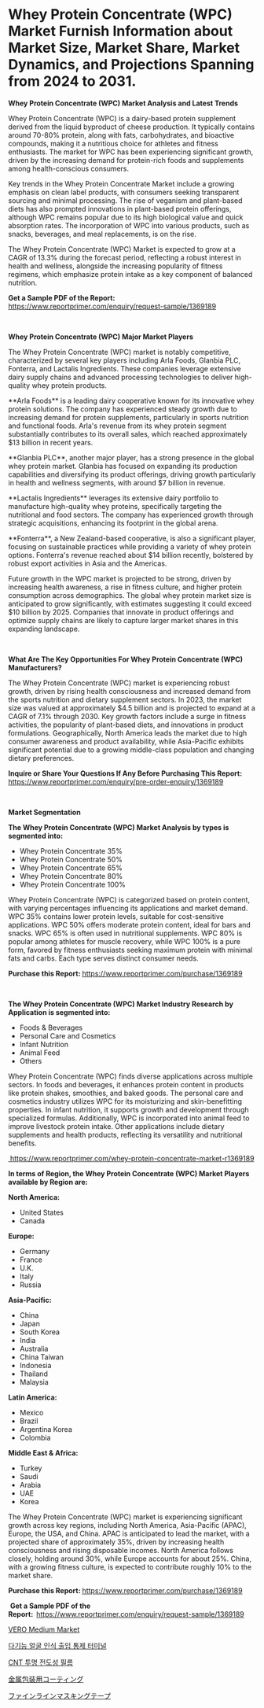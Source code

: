 <p><h1>Whey Protein Concentrate (WPC) Market Furnish Information about Market Size, Market Share, Market Dynamics, and Projections Spanning from 2024 to 2031.</h1></p><p><strong>Whey Protein Concentrate (WPC) Market Analysis and Latest Trends</strong></p>
<p><p>Whey Protein Concentrate (WPC) is a dairy-based protein supplement derived from the liquid byproduct of cheese production. It typically contains around 70-80% protein, along with fats, carbohydrates, and bioactive compounds, making it a nutritious choice for athletes and fitness enthusiasts. The market for WPC has been experiencing significant growth, driven by the increasing demand for protein-rich foods and supplements among health-conscious consumers. </p><p>Key trends in the Whey Protein Concentrate Market include a growing emphasis on clean label products, with consumers seeking transparent sourcing and minimal processing. The rise of veganism and plant-based diets has also prompted innovations in plant-based protein offerings, although WPC remains popular due to its high biological value and quick absorption rates. The incorporation of WPC into various products, such as snacks, beverages, and meal replacements, is on the rise. </p><p>The Whey Protein Concentrate (WPC) Market is expected to grow at a CAGR of 13.3% during the forecast period, reflecting a robust interest in health and wellness, alongside the increasing popularity of fitness regimens, which emphasize protein intake as a key component of balanced nutrition.</p></p>
<p><strong>Get a Sample PDF of the Report:&nbsp;</strong> <a href="https://www.reportprimer.com/enquiry/request-sample/1369189">https://www.reportprimer.com/enquiry/request-sample/1369189</a></p>
<p>&nbsp;</p>
<p><strong>Whey Protein Concentrate (WPC) Major Market Players</strong></p>
<p><p>The Whey Protein Concentrate (WPC) market is notably competitive, characterized by several key players including Arla Foods, Glanbia PLC, Fonterra, and Lactalis Ingredients. These companies leverage extensive dairy supply chains and advanced processing technologies to deliver high-quality whey protein products.</p><p>**Arla Foods** is a leading dairy cooperative known for its innovative whey protein solutions. The company has experienced steady growth due to increasing demand for protein supplements, particularly in sports nutrition and functional foods. Arla's revenue from its whey protein segment substantially contributes to its overall sales, which reached approximately $13 billion in recent years.</p><p>**Glanbia PLC**, another major player, has a strong presence in the global whey protein market. Glanbia has focused on expanding its production capabilities and diversifying its product offerings, driving growth particularly in health and wellness segments, with around $7 billion in revenue.</p><p>**Lactalis Ingredients** leverages its extensive dairy portfolio to manufacture high-quality whey proteins, specifically targeting the nutritional and food sectors. The company has experienced growth through strategic acquisitions, enhancing its footprint in the global arena.</p><p>**Fonterra**, a New Zealand-based cooperative, is also a significant player, focusing on sustainable practices while providing a variety of whey protein options. Fonterra's revenue reached about $14 billion recently, bolstered by robust export activities in Asia and the Americas.</p><p>Future growth in the WPC market is projected to be strong, driven by increasing health awareness, a rise in fitness culture, and higher protein consumption across demographics. The global whey protein market size is anticipated to grow significantly, with estimates suggesting it could exceed $10 billion by 2025. Companies that innovate in product offerings and optimize supply chains are likely to capture larger market shares in this expanding landscape.</p></p>
<p>&nbsp;</p>
<p><strong>What Are The Key Opportunities For Whey Protein Concentrate (WPC) Manufacturers?</strong></p>
<p><p>The Whey Protein Concentrate (WPC) market is experiencing robust growth, driven by rising health consciousness and increased demand from the sports nutrition and dietary supplement sectors. In 2023, the market size was valued at approximately $4.5 billion and is projected to expand at a CAGR of 7.1% through 2030. Key growth factors include a surge in fitness activities, the popularity of plant-based diets, and innovations in product formulations. Geographically, North America leads the market due to high consumer awareness and product availability, while Asia-Pacific exhibits significant potential due to a growing middle-class population and changing dietary preferences.</p></p>
<p><strong>Inquire or Share Your Questions If Any Before Purchasing This Report:</strong> <a href="https://www.reportprimer.com/enquiry/pre-order-enquiry/1369189">https://www.reportprimer.com/enquiry/pre-order-enquiry/1369189</a></p>
<p>&nbsp;</p>
<p><strong>Market Segmentation</strong></p>
<p><strong>The Whey Protein Concentrate (WPC) Market Analysis by types is segmented into:</strong></p>
<p><ul><li>Whey Protein Concentrate 35%</li><li>Whey Protein Concentrate 50%</li><li>Whey Protein Concentrate 65%</li><li>Whey Protein Concentrate 80%</li><li>Whey Protein Concentrate 100%</li></ul></p>
<p><p>Whey Protein Concentrate (WPC) is categorized based on protein content, with varying percentages influencing its applications and market demand. WPC 35% contains lower protein levels, suitable for cost-sensitive applications. WPC 50% offers moderate protein content, ideal for bars and snacks. WPC 65% is often used in nutritional supplements. WPC 80% is popular among athletes for muscle recovery, while WPC 100% is a pure form, favored by fitness enthusiasts seeking maximum protein with minimal fats and carbs. Each type serves distinct consumer needs.</p></p>
<p><strong>Purchase this Report:&nbsp;</strong><a href="https://www.reportprimer.com/purchase/1369189">https://www.reportprimer.com/purchase/1369189</a></p>
<p>&nbsp;</p>
<p><strong>The Whey Protein Concentrate (WPC) Market Industry Research by Application is segmented into:</strong></p>
<p><ul><li>Foods & Beverages</li><li>Personal Care and Cosmetics</li><li>Infant Nutrition</li><li>Animal Feed</li><li>Others</li></ul></p>
<p><p>Whey Protein Concentrate (WPC) finds diverse applications across multiple sectors. In foods and beverages, it enhances protein content in products like protein shakes, smoothies, and baked goods. The personal care and cosmetics industry utilizes WPC for its moisturizing and skin-benefitting properties. In infant nutrition, it supports growth and development through specialized formulas. Additionally, WPC is incorporated into animal feed to improve livestock protein intake. Other applications include dietary supplements and health products, reflecting its versatility and nutritional benefits.</p></p>
<p><a href="https://www.reportprimer.com/whey-protein-concentrate-market-r1369189">&nbsp;https://www.reportprimer.com/whey-protein-concentrate-market-r1369189</a></p>
<p><strong>In terms of Region, the Whey Protein Concentrate (WPC) Market Players available by Region are:</strong></p>
<p>
    <p> <strong> North America: </strong>
        <ul>
            <li>United States</li>
            <li>Canada</li>
        </ul>
        </p> 
    <p> <strong> Europe: </strong>
        <ul>
            <li>Germany</li>
            <li>France</li>
            <li>U.K.</li>
            <li>Italy</li>
            <li>Russia</li>
        </ul>
        </p> 
    <p> <strong> Asia-Pacific: </strong>
        <ul>
            <li>China</li>
            <li>Japan</li>
            <li>South Korea</li>
            <li>India</li>
            <li>Australia</li>
            <li>China Taiwan</li>
            <li>Indonesia</li>
            <li>Thailand</li>
            <li>Malaysia</li>
        </ul>
        </p> 
    <p> <strong> Latin America: </strong>
        <ul>
            <li>Mexico</li>
            <li>Brazil</li>
            <li>Argentina Korea</li>
            <li>Colombia</li>
        </ul>
        </p> 
    <p> <strong> Middle East & Africa: </strong>
        <ul>
            <li>Turkey</li>
            <li>Saudi</li>
            <li>Arabia</li>
            <li>UAE</li>
            <li>Korea</li>
        </ul>
    </p>
    </p>
<p><p>The Whey Protein Concentrate (WPC) market is experiencing significant growth across key regions, including North America, Asia-Pacific (APAC), Europe, the USA, and China. APAC is anticipated to lead the market, with a projected share of approximately 35%, driven by increasing health consciousness and rising disposable incomes. North America follows closely, holding around 30%, while Europe accounts for about 25%. China, with a growing fitness culture, is expected to contribute roughly 10% to the market share.</p></p>
<p><strong>Purchase this Report: </strong><a href="https://www.reportprimer.com/purchase/1369189">https://www.reportprimer.com/purchase/1369189</a></p>
<p>&nbsp;<strong>Get a Sample PDF of the Report:&nbsp;&nbsp;</strong><a href="https://www.reportprimer.com/enquiry/request-sample/1369189">https://www.reportprimer.com/enquiry/request-sample/1369189</a></p>
<p><strong></strong></p>
<p><p><a href="https://www.linkedin.com/pulse/future-insights-vero-medium-market-trends-regional-analysis-dlj3f?trackingId=ZHBDYy88T9yH5ShfQ6J1ng%3D%3D">VERO Medium Market</a></p><p><a href="https://medium.com/@max_rolo/%EA%B8%80%EB%A1%9C%EB%B2%8C-%EB%8B%A4%EA%B8%B0%EB%8A%A5-%EC%96%BC%EA%B5%B4-%EC%9D%B8%EC%8B%9D-%EC%B6%9C%EC%9E%85-%ED%86%B5%EC%A0%9C-%EB%8B%A8%EB%A7%90%EA%B8%B0-%EC%8B%9C%EC%9E%A5-%EB%B6%80%EB%AC%B8-%EC%9C%A0%ED%98%95-%EC%9D%91%EC%9A%A9-%ED%94%84%EB%A1%9C%EA%B7%B8%EB%9E%A8-%EC%8B%9C%EC%9E%A5-%EC%B0%B8%EA%B0%80%EC%9E%90-%EC%A0%84%EB%9E%B5-%EC%A7%80%EC%97%AD-%EC%84%B1%EC%9E%A5-%ED%86%B5%EC%B0%B0%EB%A0%A5-%EB%B0%8F-%EB%AF%B8%EB%9E%98-%EC%A0%84%EB%A7%9D-2024-2031-e78c0457576e?postPublishedType=repub">다기능 얼굴 인식 출입 통제 터미널</a></p><p><a href="https://medium.com/@max_rolo/cnt-%ED%88%AC%EB%AA%85-%EC%A0%84%EB%8F%84%EC%84%B1-%ED%95%84%EB%A6%84-%EC%8B%9C%EC%9E%A5-%ED%95%84%EC%88%98-%EC%9A%94%EC%86%8C-%EC%A3%BC%EC%9A%94-%EC%8B%9C%EC%9E%A5-%EC%B0%B8%EC%97%AC%EC%9E%90-%EC%88%98%EC%9A%94-%EB%8F%99%EC%9D%B8-%EB%B0%8F-2024%EB%85%84%EB%B6%80%ED%84%B0-2031%EB%85%84%EA%B9%8C%EC%A7%80%EC%9D%98-roi-%EC%9E%A0%EC%9E%AC%EB%A0%A5-%EC%98%88%EC%B8%A1-2bd8a2e2dece">CNT 투명 전도성 필름</a></p><p><a href="https://medium.com/@rudyboyer2017/2024%E5%B9%B4%E3%81%8B%E3%82%892031%E5%B9%B4%E3%81%BE%E3%81%A7%E3%81%AE%E3%82%B0%E3%83%AD%E3%83%BC%E3%83%90%E3%83%AB%E3%83%A1%E3%82%BF%E3%83%AB%E3%83%91%E3%83%83%E3%82%B1%E3%83%BC%E3%82%B8%E3%83%B3%E3%82%B0%E3%82%B3%E3%83%BC%E3%83%86%E3%82%A3%E3%83%B3%E3%82%B0%E5%B8%82%E5%A0%B4%E3%81%AE%E6%A9%9F%E4%BC%9A%E3%81%A8%E4%BA%88%E6%B8%AC-97331561dfb4">金属包装用コーティング</a></p><p><a href="https://medium.com/@rudyboyer2017/%E6%88%A6%E7%95%A5%E7%9A%84%E5%B8%82%E5%A0%B4%E3%82%A4%E3%83%B3%E3%82%B5%E3%82%A4%E3%83%88-%E3%82%B0%E3%83%AD%E3%83%BC%E3%83%90%E3%83%AB%E3%81%AA%E3%83%95%E3%82%A1%E3%82%A4%E3%83%B3%E3%83%A9%E3%82%A4%E3%83%B3%E3%83%9E%E3%82%B9%E3%82%AD%E3%83%B3%E3%82%B0%E3%83%86%E3%83%BC%E3%83%97%E5%B8%82%E5%A0%B4%E3%81%AE%E5%8B%95%E5%90%91%E3%82%92%E6%8E%A2%E3%82%8B-2024-2031-816a0954f485?postPublishedType=repub">ファインラインマスキングテープ</a></p></p>